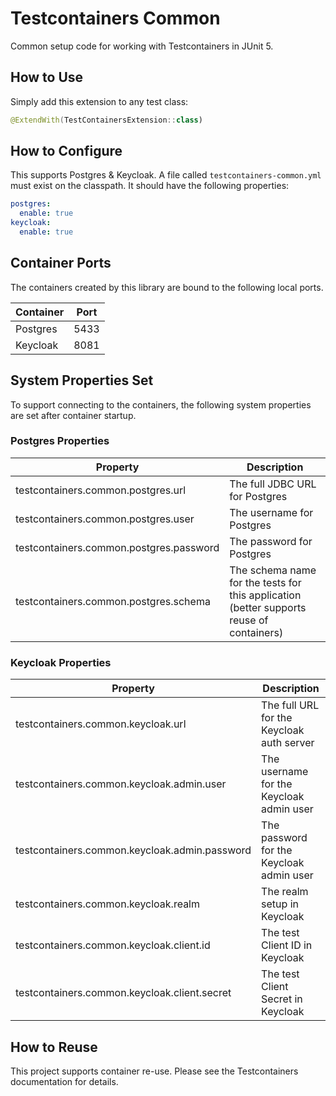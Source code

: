 # Testcontainers Common

Common setup code for working with Testcontainers in JUnit 5.

## How to Use

Simply add this extension to any test class:

```kotlin
@ExtendWith(TestContainersExtension::class)
```

## How to Configure

This supports Postgres & Keycloak. A file called `testcontainers-common.yml` must exist on the classpath. It should have the following properties:

```yaml
postgres:
  enable: true
keycloak:
  enable: true
```

## Container Ports

The containers created by this library are bound to the following local ports.

| Container | Port |
|-----------|------|
| Postgres  | 5433 |
| Keycloak  | 8081 |

## System Properties Set

To support connecting to the containers, the following system properties are set after container startup.

### Postgres Properties

| Property                                | Description                                                                              |
|-----------------------------------------|------------------------------------------------------------------------------------------|
| testcontainers.common.postgres.url      | The full JDBC URL for Postgres                                                           |
| testcontainers.common.postgres.user     | The username for Postgres                                                                |  
| testcontainers.common.postgres.password | The password for Postgres                                                                |
| testcontainers.common.postgres.schema   | The schema name for the tests for this application (better supports reuse of containers) |

### Keycloak Properties

| Property                                      | Description                               |
|-----------------------------------------------|-------------------------------------------|
| testcontainers.common.keycloak.url            | The full URL for the Keycloak auth server |
| testcontainers.common.keycloak.admin.user     | The username for the Keycloak admin user  |
| testcontainers.common.keycloak.admin.password | The password for the Keycloak admin user  |
| testcontainers.common.keycloak.realm          | The realm setup in Keycloak               |
| testcontainers.common.keycloak.client.id      | The test Client ID in Keycloak            |
| testcontainers.common.keycloak.client.secret  | The test Client Secret in Keycloak        |

## How to Reuse

This project supports container re-use. Please see the Testcontainers documentation for details.